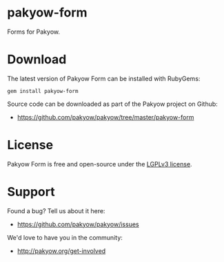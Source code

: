 # pakyow-form

Forms for Pakyow.

# Download

The latest version of Pakyow Form can be installed with RubyGems:

```
gem install pakyow-form
```

Source code can be downloaded as part of the Pakyow project on Github:

- https://github.com/pakyow/pakyow/tree/master/pakyow-form

# License

Pakyow Form is free and open-source under the [LGPLv3 license](https://choosealicense.com/licenses/lgpl-3.0/).

# Support

Found a bug? Tell us about it here:

- https://github.com/pakyow/pakyow/issues

We'd love to have you in the community:

- http://pakyow.org/get-involved
